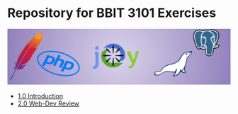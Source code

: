 # Repository for BBIT 3101 Exercises

![Banner](resources/images/banner.jpg)


[comment]: <> (@Credits)

- [1.0 Introduction](./1.0%20Introduction/)
- [2.0 Web-Dev Review](/2.0%20Web-Dev%20Review)
